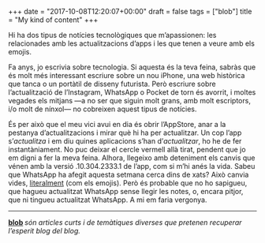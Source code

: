 +++
date = "2017-10-08T12:20:07+00:00"
draft = false
tags = ["blob"]
title = "My kind of content"
+++
<p>Hi ha dos tipus de notícies tecnològiques que m’apassionen: les relacionades amb les actualitzacions d’apps i les que tenen a veure amb els emojis.&nbsp;</p><!-- more --><p>Fa anys, jo escrivia sobre tecnologia. Si aquesta és la teva feina, sabràs que és molt més interessant escriure sobre un nou iPhone, una web històrica que tanca o un portàtil de disseny futurista. Però escriure sobre l’actualització de l’Instagram, WhatsApp o Pocket de torn és avorrit, i moltes vegades els mitjans —a no ser que siguin molt grans, amb molt escriptors, i/o molt de nínxol— no cobreixen aquest tipus de notícies.&nbsp;</p><p>És per això que el meu vici avui en dia és obrir l’AppStore, anar a la pestanya d’actualitzacions i mirar què hi ha per actualitzar. Un cop l’app s’<i>actualitza</i>&nbsp;i em diu quines aplicacions s’han d’<i>actualitzar</i>, ho he de fer instantàniament. No puc deixar el cercle vermell allà tirat, pendent que jo em digni a fer la meva feina. Alhora, llegeixo amb deteniment els canvis que vénen amb la versió .10.304.2333.1 de l’app, com si m’hi anés la vida. Sabeu que WhatsApp ha afegit aquesta setmana cerca dins de xats? Això canvia vides, <a href="https://www.theverge.com/2017/7/27/16050220/whatsapp-1-billion-daily-users-250-million-whatsapp-status">literalment</a>&nbsp;(com els emojis). Però és probable que no ho sapigueu, que hagueu actualitzat WhatsApp sense llegir les notes, o, encara pitjor, que ni tingueu actualitzat WhatsApp. A mi em faria vergonya.</p><hr><p><b><a href="http://enricllonch.com/tagged/blob">blob</a>&nbsp;</b><i>són articles curts i de temàtiques diverses que pretenen recuperar l’esperit blog del blog.&nbsp;</i></p>